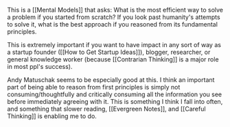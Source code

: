 This is a [[Mental Models]] that asks: What is the most efficient way to solve a problem if you started from scratch? If you look past humanity's attempts to solve it, what is the best approach if you reasoned from its fundamental principles.

This is extremely important if you want to have impact in any sort of way as a startup founder ([[How to Get Startup Ideas]]), blogger, researcher, or general knowledge worker (because [[Contrarian Thinking]] is a major role in most ppl's success).

Andy Matuschak seems to be especially good at this. I think an important part of being able to reason from first principles is simply not consuming/thoughtfully and critically consuming all the information you see before immediately agreeing with it. This is something I think I fall into often, and something that slower reading, [[Evergreen Notes]], and [[Careful Thinking]] is enabling me to do. 